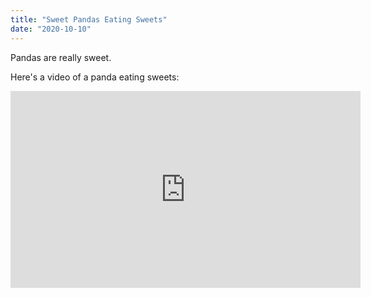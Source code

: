 ```yaml
---
title: "Sweet Pandas Eating Sweets"
date: "2020-10-10"
---
```


Pandas are really sweet.

Here's a video of a panda eating sweets:

<iframe width="560" height="315" src="https://www.youtube.com/embed/4n0xNbfJLR8" frameborder="0" allowfullscreen></iframe>